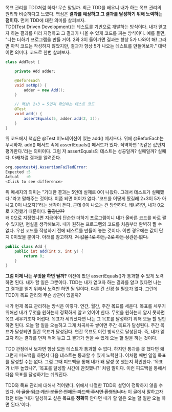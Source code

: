 목표 관리를 TDD처럼 하자! 무슨 말일까. 최근 TDD를 배우니 내가 하는 목표 관리의 원리와 비슷하다고 느꼈다. 핵심은 **결과를 예상하고 그 결과를 달성하기 위해 노력하는 점이다.** 먼저 TDD에 대한 의미를 살펴보자.  
TDD(Test Driven Development)는 테스트를 기반으로 개발하는 방식이다. 내가 얻고자 하는 결과를 미리 지정하고 그 결과가 나올 수 있게 코드를 짜는 방식이다. 예를 들면, "나는 더하기 프로그램을 만들 거야. 2와 3이 들어가면 결과는 항상 5가 나와야 해! 그러면 아직 코드는 작성하지 않았지만, 결과가 항상 5가 나오는 테스트를 만들어보자." 대략 이런 의미다. 코드로 한번 살펴보자. 

```java
class AddTest {

    private Add adder;

    @BeforeEach
    void setUp() {
        adder = new Add();
    }
    
    // 핵심! 2+3 = 5인지 확인하는 테스트 코드
    @Test
    void add() {
        assertEquals(5, adder.add(2, 3));
    }
}
```

위 코드에서 핵심은 @Test 어노테이션이 있는 add() 메서드다. 위에 @BeforEach는 무시하자. add() 메서드 속에 assertEquals() 메서드가 있다. 직역하면 '똑같은 값인지 평가한다.'라는 의미이다. 그럼 저 assertEquals의 테스트는 성공일까? 실패일까? 실패다. 아래처럼 결과를 알려준다. 

```java
org.opentest4j.AssertionFailedError: 
Expected :5
Actual   :0
<Click to see difference>
```

위 메세지의 의미는 "기대한 결과는 5인데 실제로 0이 나왔다. 그래서 테스트가 실패했다."라고 말해주는 것이다. 이쯤 되면 어이가 없다. '코드를 어떻게 짰길래 2+3이 5가 아니고 0이 나오지?'라는 생각이 든다. 근데 0이 나오는 건 당연하다. 왜냐하면, 내가 0으로 지정했기 때문이다. ~~말장난??~~ <br>
왜 0으로 지정했냐면 지금이야 단순한 더하기 프로그램이니 내가 올바른 코드를 바로 짤 수 있지만, 현실을 생각해보자. 내가 원하는 프로그램의 코드를 처음부터 완벽히 짤 수 없다. 우선 코드를 작성하기 전에 테스트를 만들어 놓는 것이다. 이번 경우에는 값이 단지 0이었을 뿐이다. 아래를 참고하자. ~~저 값을 1로 하든, 2로 하든 상관은 없다.~~ 

```java
public class Add {
    public int add(int x, int y) {
        return 0;
    }
}
```

**그럼 이제 나는 무엇을 하면 될까?** 이전에 봤던 assertEquals()가 통과할 수 있게 노력하면 된다. 내가 할 일은 그뿐이다. TDD는 내가 얻고자 하는 결과를 알고 있다면 나는 그 결과를 얻기 위해서 노력만 하면 될 일이다. 다른 건 신경 쓸 필요가 없다. 그런데 TDD가 목표 관리와 무슨 상관이 있을까?

내가 현재 목표 관리하는 방식은 이렇다. 연간, 월간, 주간 목표를 세운다. 목표를 세우기 위해선 내가 무엇을 원하는지 정확하게 알고 있어야 한다. 무엇을 원하는지 알지 못하면 목표 세우기조차 어렵다. 
목표가 세워졌다면 나는 그 목표를 달성하기 위해 오늘 할 일만 하면 된다. 오늘 할 일을 오늘하고 그게 차곡차곡 쌓이면 주간 목표가 달성된다. 주간 목표가 달성되면 월간 목표가 달성된다. 연간 목표도 이런 방식으로 달성된다. 즉, 내가 얻고자 하는 결과를 먼저 적어 놓고 그 결과가 얻을 수 있게 오늘 할 일을 하는 것이다. 

TDD 관점에서 보자면 항상 모든 테스트가 통과할 수 없다. 하지만 통과를 못 했다면 왜 그런지 피드백을 하면서 다음 테스트는 통과할 수 있게 노력한다.
이처럼 매번 일일 목표를 달성할 수는 없다. 그럼 그때 피드백을 통해 내가 왜 달성 못 했는지 확인한다. '목표가 너무 높았나?', '목표를 달성할 시간에 딴짓했나?' 처럼 말이다. 이런 피드백을 통해서 다음 목표를 달성하기는 쉬워진다. 

TDD와 목표 관리에 대해서 적어봤다. 위에서 나열한 TDD의 설명이 정확하지 않을 수 있다. ~~이 글을 읽고 계신 분들은 언제든 피드백 주시면 환영입니다.~~ 이 글에서 말하고자 했던 바는 '내가 달성하고 싶은 목표를 **정확히** 안다면 내가 할 일은 오늘 할 일만 오늘 하면 된다.'이다. 
